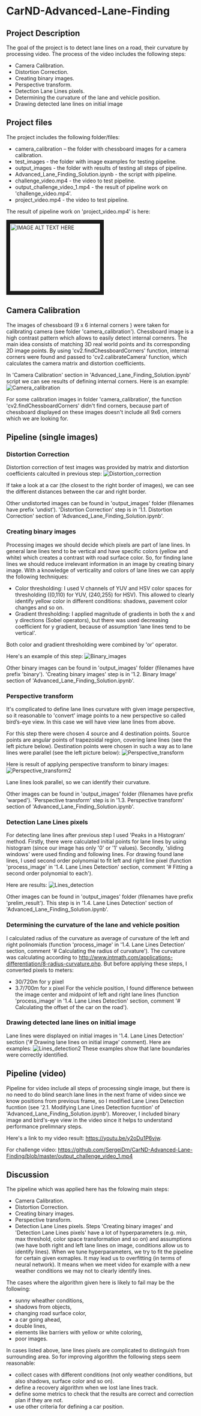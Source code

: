# CarND-Advanced-Lane-Finding
## Project Description
The goal of the project is to detect lane lines on a road, their curvature by processing video. The process of the video includes the following steps:
- Camera Calibration.
- Distortion Correction.
- Creating binary images.
- Perspective transform.
- Detection Lane Lines pixels.
- Determining the curvature of the lane and vehicle position.
- Drawing detected lane lines on initial image

## Project files
The project includes the following folder/files:
- camera_calibration – the folder with chessboard images for a camera calibration.
- test_images - the folder with image examples for testing pipeline.
- output_images - the folder with results of testing all steps of pipeline.
- Advanced_Lane_Finding_Solution.ipynb - the script with pipeline.
- challenge_video.mp4 - the video to test pipeline.
- output_challenge_video_1.mp4 - the result of pipeline work on 'challenge_video.mp4'.
- project_video.mp4 - the video to test pipeline.

The result of pipeline work on 'project_video.mp4' is here:

<a href="https://www.youtube.com/watch?v=y2oDu1P6vjw" target="_blank"><img src="http://img.youtube.com/vi/y2oDu1P6vjw/0.jpg" 
alt="IMAGE ALT TEXT HERE" width="240" height="180" border="10" /></a>

## Camera Calibration
The images of chessboard (9 x 6 internal corners ) were taken for calibrating camera (see folder 'camera_calibration'). Chessboard image is a high contrast pattern which allows to easily detect internal cornenrs. The main idea consists of matching 3D real world points and its corresponding 2D image points. By using 'cv2.findChessboardCorners' function, internal corners were found and passed to 'cv2.calibrateCamera' function, which calculates the camera matrix and distortion coefficients.

In 'Camera Сalibration' section in 'Advanced_Lane_Finding_Solution.ipynb' script we can see results of defining internal corners. Here is an example:
![Camera_calibration](https://github.com/SergeiDm/CarND-Advanced-Lane-Finding/blob/master/output_images/Camera_calibration.png)

For some calibration images in folder 'camera_calibration', the function 'cv2.findChessboardCorners' didn't find corners, because part of chessboard displayed on these images doesn't include all 9x6 corners which we are looking for.

## Pipeline (single images)
### Distortion Correction
Distortion correction of test images was provided by matrix and distortion coefficients calculted in previous step:
![Distortion_correction](https://github.com/SergeiDm/CarND-Advanced-Lane-Finding/blob/master/output_images/Distortion_correction.png)

If take a look at a car (the closest to the right border of images), we can see the different distances between the car and right border.

Other undistorted images can be found in 'output_images' folder (filenames have prefix 'undist').
'Distortion Correction' step is in '1.1. Distortion Correction' section of 'Advanced_Lane_Finding_Solution.ipynb'.

### Creating binary images
Processing images we should decide which pixels are part of lane lines. In general lane lines tend to be vertical and have specific colors (yellow and white) which creates a contrast with road surface color. So, for finding lane lines we should reduce irrelevant information in an image by creating binary image. With a knowledge of verticality and colors of lane lines we can apply the following techniques:
- Color thresholding: I used V channels of YUV and HSV color spaces for thresholding ((0,110) for YUV, (240,255) for HSV). This allowed to clearly identify yellow color in different conditions: shadows, pavement color changes and so on.
- Gradient thresholding: I applied magnitude of gradients in both the x and y directions (Sobel operators), but there was used decreasing coefficient for y gradient, because of assumption 'lane lines tend to be vertical'.

Both color and gradient thresholding were combined by 'or' operator. 

Here's an example of this step:
![Binary_images](https://github.com/SergeiDm/CarND-Advanced-Lane-Finding/blob/master/output_images/Binary_images.png)

Other binary images can be found in 'output_images' folder (filenames have prefix 'binary').
'Creating binary images' step is in '1.2. Binary Image' section of 'Advanced_Lane_Finding_Solution.ipynb'.

### Perspective transform
It's complicated to define lane lines curvature with given image perspective, so it reasonable to 'convert' image points to a new perspective so called bird’s-eye view. In this case we will have view lane lines from above.

For this step there were chosen 4 source and 4 destination points. Source points are angular points of trapezoidal region, covering lane lines (see the left picture below). Destination points were chosen in such a way as to lane lines were parallel (see the left picture below):
![Perspective_transform](https://github.com/SergeiDm/CarND-Advanced-Lane-Finding/blob/master/output_images/Perspective_transform.png)

Here is result of applying perspective transform to binary images:
![Perspective_transform2](https://github.com/SergeiDm/CarND-Advanced-Lane-Finding/blob/master/output_images/Perspective_transform2.png)

Lane lines look parallel, so we can identify their curvature.

Other images can be found in 'output_images' folder (filenames have prefix 'warped').
'Perspective transform' step is in '1.3. Perspective transform' section of 'Advanced_Lane_Finding_Solution.ipynb'.

### Detection Lane Lines pixels
For detecting lane lines after previous step I used 'Peaks in a Histogram' method. Firstly, there were calculated initial points for lane lines by using histogram (since our image has only '0' or '1' values). Secondly, 'sliding windows' were used finding and following lines.
For drawing found lane lines, I used second order polynomial to fit left and right line pixel (function 'process_image' in '1.4. Lane Lines Detection' section, comment '# Fitting a second order polynomial to each').

Here are results:
![Lines_detection](https://github.com/SergeiDm/CarND-Advanced-Lane-Finding/blob/master/output_images/Lines_detection.png)

Other images can be found in 'output_images' folder (filenames have prefix 'prelim_result').
This step is in '1.4. Lane Lines Detection' section of 'Advanced_Lane_Finding_Solution.ipynb'.

### Determining the curvature of the lane and vehicle position
I calculated radius of the curvature as average of curvature of the left and right polinomials (function 'process_image' in '1.4. Lane Lines Detection' section, comment '# Calculating the radius of curvature'). The curvature was calculating according to http://www.intmath.com/applications-differentiation/8-radius-curvature.php. But before applying these steps, I converted pixels to meters:
- 30/720m for y pixel
- 3.7/700m for x pixel
For the vehicle position, I found difference between the image center and midpoint of left and right lane lines (function 'process_image' in '1.4. Lane Lines Detection' section, comment '# Calculating the offset of the car on the road').

### Drawing detected lane lines on initial image
Lane lines were displayed on initial images in '1.4. Lane Lines Detection' section ('# Drawing lane lines on initial image' comment). Here are examples:
![Lines_detection2](https://github.com/SergeiDm/CarND-Advanced-Lane-Finding/blob/master/output_images/Lines_detection2.png)
These examples show that lane boundaries were correctly identified.

## Pipeline (video)
Pipeline for video include all steps of processing single image, but there is no need to do blind search lane lines in the next frame of video since we know positions from previous frame, so I modified Lane Lines Detection fucntion (see '2.1. Modifying Lane Lines Detection fucntion' of 'Advanced_Lane_Finding_Solution.ipynb').
Moreover, I included binary image and bird's-eye view in the video since it helps to understand performance prelimnary steps.

Here's a link to my video result: https://youtu.be/y2oDu1P6vjw. 

For challenge video: https://github.com/SergeiDm/CarND-Advanced-Lane-Finding/blob/master/output_challenge_video_1.mp4

## Discussion
The pipeline which was applied here has the folowing main steps:
- Camera Calibration.
- Distortion Correction.
- Creating binary images.
- Perspective transform.
- Detection Lane Lines pixels.
Steps 'Creating binary images' and 'Detection Lane Lines pixels' have a lot of hyperparameters (e.g. min, max threshold, color space transformation and so on) and assumptions (we have both right and left lane lines on image, conditions allow us to identify lines). When we tune hyperparameters, we try to fit the pipeline for certain given exmaples. It may lead us to overfitting (in terms of neural network). It means when we meet video for example with a new weather conditions we may not to clearly identify lines.

The cases where the algorithm given here is likely to fail may be the following:
* sunny wheather conditions,
* shadows from objects,
* changing road surface color,
* a car going ahead,
* double lines,
* elements like barriers with yellow or white coloring,
* poor images.

In cases listed above, lane lines pixels are complicated to distinguish from surrounding area. So for improving algorithm the following steps seem reasonable:
* collect cases with different conditions (not only weather conditions, but also shadows, surface color and so on).
* define a recovery algorithm when we lost lane lines track.
* define some metrics to check that the results are correct and correction plan if they are not.
* use other criteria for defining a car position.
